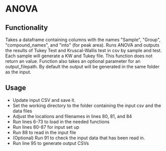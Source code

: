 # ANOVA
## Functionality
Takes a dataframe containing columns with the names "Sample", "Group", "compound_names", and "into" (for peak area). Runs ANOVA and outputs the results of Tukey Test and Kruscal-Wallis test in csv by sample and test. Each sample will generate a KW and Tukey file. This function does not return an value. Function also takes an optional parameter for an output_filepath. By default the output will be generated in the same folder as the input. 

## Usage
* Update input CSV and save it. 
* Set the working directory to the folder containing the input csv and the data files
* Adjust the locations and filenames in lines 80, 81, and 84
* Run lines 6-73 to load in the needed functions
* Run lines 80-87 for input set up
* Run 88 to read in the input file
* (Optional) Run 91 to check the input data that has been read in.
* Run line 95 to generate output CSVs
